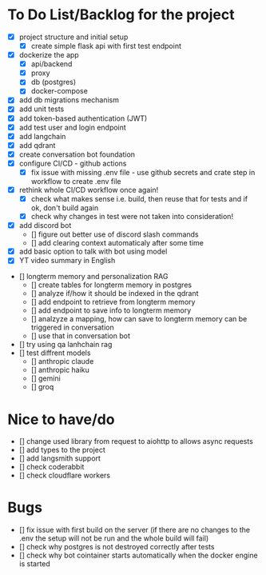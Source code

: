 # To Do List/Backlog for the project
- [x] project structure and initial setup
    - [x] create simple flask api with first test endpoint
- [x] dockerize the app
    - [x] api/backend
    - [x] proxy
    - [x] db (postgres)
    - [x] docker-compose
- [x] add db migrations mechanism
- [x] add unit tests
- [x] add token-based authentication (JWT)
- [x] add test user and login endpoint
- [x] add langchain
- [x] add qdrant
- [x] create conversation bot foundation
- [x] configure CI/CD - github actions
    - [x] fix issue with missing .env file - use github secrets and crate step in workflow to create .env file
- [x] rethink whole CI/CD workflow once again!
    - [x] check what makes sense i.e. build, then reuse that for tests and if ok, don't build again
    - [x] check why changes in test were not taken into consideration!
- [x] add discord bot
    - [] figure out better use of discord slash commands
    - [] add clearing context automaticaly after some time
- [x] add basic option to talk with bot using model
- [x] YT video summary in English
- [] longterm memory and personalization RAG
    - [] create tables for longterm memory in postgres
    - [] analyze if/how it should be indexed in the qdrant
    - [] add endpoint to retrieve from longterm memory
    - [] add endpoint to save info to longterm memory
    - [] analzyze a mapping, how can save to longterm memory can be triggered in conversation
    - [] use that in conversation bot
- [] try using qa lanhchain rag
- [] test diffrent models
    - [] anthropic claude
    - [] anthropic haiku
    - [] gemini
    - [] groq

# Nice to have/do
- [] change used library from request to aiohttp to allows async requests
- [] add types to the project
- [] add langsmith support
- [] check coderabbit
- [] check cloudflare workers

# Bugs
- [] fix issue with first build on the server (if there are no changes to the .env the setup will not be run and the whole build will fail)
- [] check why postgres is not destroyed correctly after tests
- [] check why bot cointainer starts automatically when the docker engine is started
